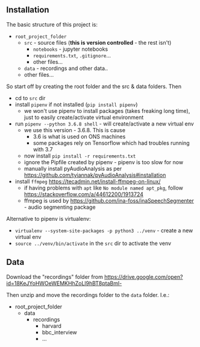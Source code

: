 ## Installation

The basic structure of this project is:
* `root_project_folder`
    * `src` - source files (**this is version controlled** - the rest isn't)
        * `notebooks` - jupyter notebooks
        * `requirements.txt`, `.gitignore`...
        * other files...
    * `data` - recordings and other data..
    *  other files...

So start off by creating the root folder and the src & data folders. Then
* cd to `src` dir
* install `pipenv` if not installed (`pip install pipenv`)
    * we won't use pipenv to install packages (takes freaking long time), just
    to easily create/activate virtual environment
* run `pipenv --python 3.6.8 shell` - will create/activate a new virtual env
    * we use this version - 3.6.8. This is cause
        * 3.6 is what is used on ONS machines
        * some packages rely on Tensorflow which had troubles running with 3.7
    * now install `pip install -r requirements.txt`
    * ignore the Pipfile created by pipenv - pipenv is too slow for now
    * manually install pyAudioAnalysis as per https://github.com/tyiannak/pyAudioAnalysis#installation
* install `ffmpeg` https://tecadmin.net/install-ffmpeg-on-linux/
    * if having problems with `apt` like `No module named apt_pkg`, follow
    https://stackoverflow.com/a/44612200/1913724
    * ffmpeg is used by https://github.com/ina-foss/inaSpeechSegmenter -
    audio segmenting package


Alternative to pipenv is virtualenv:
* `virtualenv --system-site-packages -p python3 ../venv` - create a new virtual env
* `source ../venv/bin/activate` in the `src` dir to activate the venv

## Data

Download the "recordings" folder from https://drive.google.com/open?id=18KeJYoHWOeWEMKHhZoLl9hBT8ptaBml-

Then unzip and move the recordings folder to the `data` folder. I.e.:

* root_project_folder
    * data
        * recordings
            * harvard
            * bbc_interview
            * ...